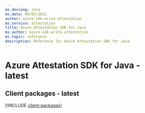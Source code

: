 ```yaml
---
ms.devlang: java
ms.data: 09/03/2022
author: azure-sdk-write-attestation
ms.service: attestation
title: Azure Attestation SDK for Java
ms.author: azure-sdk-write-attestation
ms.topic: reference
description: Reference for Azure Attestation SDK for Java
---
```

# Azure Attestation SDK for Java - latest

## Client packages - latest
[!INCLUDE [client-packages](attestation-client-index.md)]